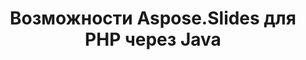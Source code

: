 ---
title: Возможности Aspose.Slides для PHP через Java
type: docs
weight: 30
url: /ru/php-java/aspose-slides-for-java-features/
---